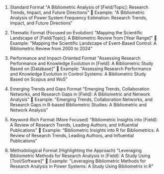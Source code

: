 1. Standard Format
"A Bibliometric Analysis of [Field/Topic]: Research Trends, Impact, and Future Directions"
🔹 Example: "A Bibliometric Analysis of Power System Frequency Estimation: Research Trends, Impact, and Future Directions"

2. Thematic Format (Focused on Evolution)
"Mapping the Scientific Landscape of [Field/Topic]: A Bibliometric Review from [Year Range]"
🔹 Example: "Mapping the Scientific Landscape of Event-Based Control: A Bibliometric Review from 2000 to 2024"

3. Performance and Impact-Oriented Format
"Assessing Research Performance and Knowledge Evolution in [Field]: A Bibliometric Study Based on [Database]"
🔹 Example: "Assessing Research Performance and Knowledge Evolution in Control Systems: A Bibliometric Study Based on Scopus and WoS"

4. Emerging Trends and Gaps Format
"Emerging Trends, Collaboration Networks, and Research Gaps in [Field]: A Bibliometric and Network Analysis"
🔹 Example: "Emerging Trends, Collaboration Networks, and Research Gaps in R-based Bibliometric Studies: A Bibliometric and Network Analysis"

5. Keyword-Rich Format (More Focused)
"Bibliometric Insights into [Field]: A Review of Research Trends, Leading Authors, and Influential Publications"
🔹 Example: "Bibliometric Insights into R for Bibliometrics: A Review of Research Trends, Leading Authors, and Influential Publications"

6. Methodological Format (Highlighting the Approach)
"Leveraging Bibliometric Methods for Research Analysis in [Field]: A Study Using [Tool/Software]"
🔹 Example: "Leveraging Bibliometric Methods for Research Analysis in Power Systems: A Study Using Bibliometrix in R"
